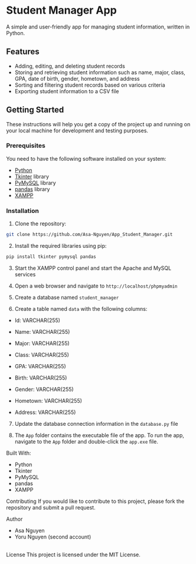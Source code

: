 # Student Manager App

A simple and user-friendly app for managing student information, written in Python.

## Features

- Adding, editing, and deleting student records
- Storing and retrieving student information such as name, major, class, GPA, date of birth, gender, hometown, and address
- Sorting and filtering student records based on various criteria
- Exporting student information to a CSV file

## Getting Started

These instructions will help you get a copy of the project up and running on your local machine for development and testing purposes.

### Prerequisites

You need to have the following software installed on your system:

- [Python](https://www.python.org/downloads/)
- [Tkinter](https://docs.python.org/3/library/tkinter.html) library
- [PyMySQL](https://pymysql.readthedocs.io/en/latest/) library
- [pandas](https://pandas.pydata.org/) library
- [XAMPP](https://www.apachefriends.org/download.html)

### Installation

1. Clone the repository:

```bash
git clone https://github.com/Asa-Nguyen/App_Student_Manager.git
```
2. Install the required libraries using pip:
```bash
pip install tkinter pymysql pandas
```
3. Start the XAMPP control panel and start the Apache and MySQL services

4. Open a web browser and navigate to `http://localhost/phpmyadmin`

5. Create a database named `student_manager`

6. Create a table named `data` with the following columns:

- Id: VARCHAR(255)

- Name: VARCHAR(255)

- Major: VARCHAR(255)

- Class: VARCHAR(255)

- GPA: VARCHAR(255)

- Birth: VARCHAR(255)

- Gender: VARCHAR(255)

- Hometown: VARCHAR(255)

- Address: VARCHAR(255)

7. Update the database connection information in the `database.py` file

8. The `App` folder contains the executable file of the app. To run the app, navigate to the `App` folder and double-click the `app.exe` file.

Built With:
- Python
- Tkinter
- PyMySQL
- pandas
- XAMPP

Contributing
If you would like to contribute to this project, please fork the repository and submit a pull request.

Author
- Asa Nguyen
- Yoru Nguyen (second account)
<br>
License
This project is licensed under the MIT License.
